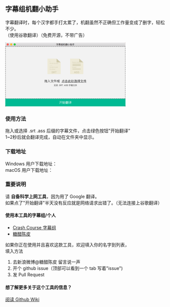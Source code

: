 ## 字幕组机翻小助手
字幕翻译时，每个汉字都手打太累了，机翻虽然不正确但工作量变成了删字，轻松不少。          
 （使用谷歌翻译）（免费开源，不带广告）        

<img src="./image/1.png" alt="how the app look like" width="380">


### 使用方法
拖入或选择 .srt .ass 后缀的字幕文件，点击绿色按钮"开始翻译"        
1~2秒后就会翻译完成，自动在文件夹中显示。     

### 下载地址
Windows 用户下载地址：      
macOS 用户下载地址：

### 重要说明
请 **自备科学上网工具**，因为用了 Google 翻译。    
如果点了"开始翻译"半天没有反应就是网络请求出错了。（无法连接上谷歌翻译）   

#### 使用本工具的字幕组/个人 
* [Crash Course 字幕组](https://weibo.com/u/5237129097/home)      
* [糖醋陈皮](https://weibo.com/2004104451/profile?rightmod=1&wvr=6&mod=personnumber)    

如果你正在使用并且喜欢这款工具，欢迎填入你的名字到列表，  
填入方法       
  1. 去新浪微博@糖醋陈皮 留言说一声
  2. 开个 github issue（顶部可以看到一个 tab 写着"issue") 
  3. 发 Pull Request
 

#### 想了解更多关于这个工具的信息？
[阅读 Github Wiki](https://github.com/1c7/translate-subtitle-file/wiki)

